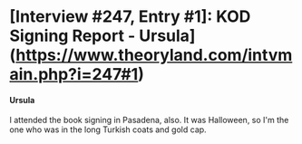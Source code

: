 # [Interview #247, Entry #1]: KOD Signing Report - Ursula](https://www.theoryland.com/intvmain.php?i=247#1)

#### Ursula

I attended the book signing in Pasadena, also. It was Halloween, so I'm the one who was in the long Turkish coats and gold cap.

